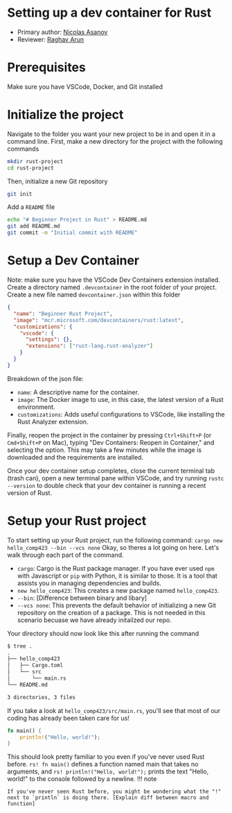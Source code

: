# Setting up a dev container for Rust

* Primary author: [Nicolas Asanov](https://github.com/naasanov-unc)
* Reviewer: [Raghav Arun](https://github.com/RaghavArun)

# Prerequisites
Make sure you have VSCode, Docker, and Git installed

# Initialize the project
Navigate to the folder you want your new project to be in and open it in a command line.
First, make a new directory for the project with the following commands
``` sh
mkdir rust-project
cd rust-project
```
Then, initialize a new Git repository
``` sh
git init
```
Add a `README` file
``` sh
echo "# Beginner Project in Rust" > README.md
git add README.md
git commit -m "Initial commit with README"
```

# Setup a Dev Container
Note: make sure you have the VSCode Dev Containers extension installed.
Create a directory named `.devcontainer` in the root folder of your project.
Create a new file named `devcontainer.json` within this folder
``` json
{
  "name": "Beginner Rust Project",
  "image": "mcr.microsoft.com/devcontainers/rust:latest",
  "customizations": {
    "vscode": {
      "settings": {},
      "extensions": ["rust-lang.rust-analyzer"]
    }
  }
}
```
Breakdown of the json file:

* `name`: A descriptive name for the container.
* `image`: The Docker image to use, in this case, the latest version of a Rust environment.
* `customizations`: Adds useful configurations to VSCode, like installing the Rust Analyzer extension.

Finally, reopen the project in the container by pressing `Ctrl+Shift+P` (or `Cmd+Shift+P` on Mac), typing "Dev Containers: Reopen in Container," and selecting the option. This may take a few minutes while the image is downloaded and the requirements are installed.

Once your dev container setup completes, close the current terminal tab (trash can), open a new terminal pane within VSCode, and try running `rustc --version` to double check that your dev container is running a recent version of Rust.

# Setup your Rust project
To start setting up your Rust project, run the following command:
`cargo new hello_comp423 --bin --vcs none`
Okay, so theres a lot going on here. Let's walk through each part of the command.

* `cargo`: Cargo is the Rust package manager. If you have ever used `npm` with Javascript or `pip` with Python, it is similar to those. It is a tool that assists you in managing dependencies and builds.
* `new hello_comp423`: This creates a new package named `hello_comp423`.
* `--bin`: [Difference between binary and libary]
* `--vcs none`: This prevents the default behavior of initializing a new Git repository on the creation of a package. This is not needed in this scenario becuase we have already initailzed our repo.

Your directory should now look like this after running the command
```sh
$ tree .
.
├── hello_comp423
│   ├── Cargo.toml
│   └── src
│       └── main.rs
└── README.md

3 directories, 3 files
```

If you take a look at `hello_comp423/src/main.rs`, you'll see that most of our coding has already been taken care for us!
``` rs title='main.rs'
fn main() {
    println!("Hello, world!");
}
```
This should look pretty familiar to you even if you've never used Rust before.
`rs! fn main()` defines a function named main that takes no arguments, and `rs! println!("Hello, world!");` prints the text "Hello, world!" to the console followed by a newline. 
!!! note
  
    If you've never seen Rust before, you might be wondering what the "!" next to `println` is doing there. [Explain diff between macro and function]

